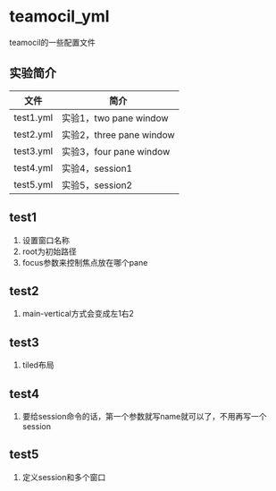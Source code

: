 # teamocil_yml
teamocil的一些配置文件

## 实验简介
|文件|简介|
|---|---|
|test1.yml|实验1，two pane window|
|test2.yml|实验2，three pane window|
|test3.yml|实验3，four pane window|
|test4.yml|实验4，session1|
|test5.yml|实验5，session2|

## test1
1. 设置窗口名称
2. root为初始路径
3. focus参数来控制焦点放在哪个pane

## test2
1. main-vertical方式会变成左1右2

## test3
1. tiled布局

## test4
1. 要给session命令的话，第一个参数就写name就可以了，不用再写一个session

## test5
1. 定义session和多个窗口